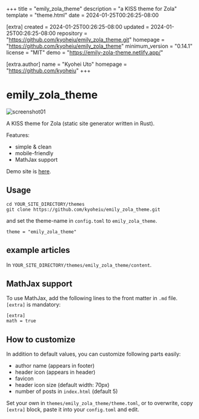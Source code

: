
+++
title = "emily_zola_theme"
description = "a KISS theme for Zola"
template = "theme.html"
date = 2024-01-25T00:26:25-08:00

[extra]
created = 2024-01-25T00:26:25-08:00
updated = 2024-01-25T00:26:25-08:00
repository = "https://github.com/kyoheiu/emily_zola_theme.git"
homepage = "https://github.com/kyoheiu/emily_zola_theme"
minimum_version = "0.14.1"
license = "MIT"
demo = "https://emily-zola-theme.netlify.app/"

[extra.author]
name = "Kyohei Uto"
homepage = "https://github.com/kyoheiu"
+++        

# emily_zola_theme

![screenshot01](/static/images/ss01.png)


A KISS theme for Zola (static site generator written in Rust). 

Features:
- simple & clean
- mobile-friendly
- MathJax support

Demo site is [here](https://emily-zola-theme.netlify.app/).

## Usage

```
cd YOUR_SITE_DIRECTORY/themes
git clone https://github.com/kyoheiu/emily_zola_theme.git
```

and set the theme-name in `config.toml` to `emily_zola_theme`.

```
theme = "emily_zola_theme"
```

## example articles

In `YOUR_SITE_DIRECTORY/themes/emily_zola_theme/content`.

## MathJax support

To use MathJax, add the following lines to the front matter in `.md` file. `[extra]` is mandatory:

```
[extra]
math = true
```

## How to customize
In addition to default values, you can customize following parts easily:

- author name (appears in footer)
- header icon (appears in header)
- favicon
- header icon size (default width: 70px)
- number of posts in `index.html` (default 5)

Set your own in `themes/emily_zola_theme/theme.toml`, or to overwrite, copy `[extra]` block, paste it into your `config.toml` and edit.

        